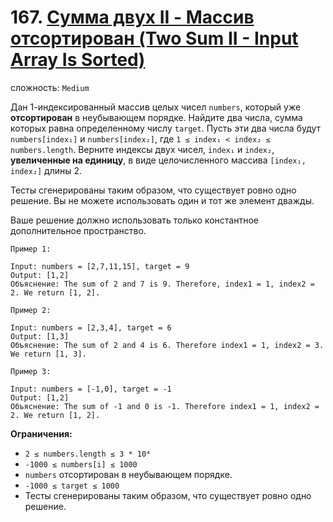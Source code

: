 # 167. [Сумма двух II - Массив отсортирован (Two Sum II - Input Array Is Sorted)](https://leetcode.com/problems/two-sum-ii-input-array-is-sorted/description/)

сложность: `Medium`

Дан 1-индексированный массив целых чисел `numbers`, который уже **отсортирован** в неубывающем порядке. Найдите два числа, сумма которых равна определенному числу `target`. Пусть эти два числа будут `numbers[index₁]` и `numbers[index₂]`, где `1 ≤ index₁ < index₂ ≤ numbers.length`. Верните индексы двух чисел, `index₁` и `index₂`, **увеличенные на единицу**, в виде целочисленного массива `[index₁, index₂]` длины 2.

Тесты сгенерированы таким образом, что существует ровно одно решение. Вы не можете использовать один и тот же элемент дважды.

Ваше решение должно использовать только константное дополнительное пространство.

```
Пример 1:

Input: numbers = [2,7,11,15], target = 9
Output: [1,2]
Объяснение: The sum of 2 and 7 is 9. Therefore, index1 = 1, index2 = 2. We return [1, 2].

Пример 2:

Input: numbers = [2,3,4], target = 6
Output: [1,3]
Объяснение: The sum of 2 and 4 is 6. Therefore index1 = 1, index2 = 3. We return [1, 3].

Пример 3:

Input: numbers = [-1,0], target = -1
Output: [1,2]
Объяснение: The sum of -1 and 0 is -1. Therefore index1 = 1, index2 = 2. We return [1, 2].
```

**Ограничения:**

*   `2 ≤ numbers.length ≤ 3 * 10⁴`
*   `-1000 ≤ numbers[i] ≤ 1000`
*   `numbers` отсортирован в неубывающем порядке.
*   `-1000 ≤ target ≤ 1000`
*   Тесты сгенерированы таким образом, что существует ровно одно решение.